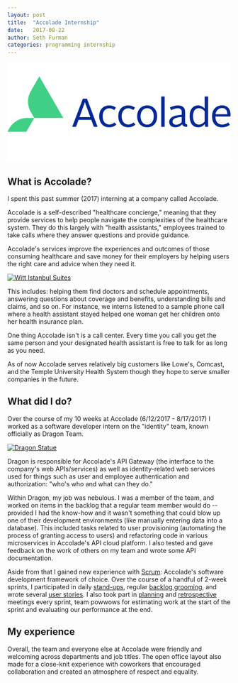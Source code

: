 ```yaml
---
layout: post
title:  "Accolade Internship"
date:   2017-08-22
author: Seth Furman
categories: programming internship
---
```


[![Accolade logo](/assets/images/accolade_logo.png)][accolade_com]

## What is Accolade?
I spent this past summer (2017) interning at a company called Accolade.

Accolade is a self-described "healthcare concierge," meaning that they provide
services to help people navigate the complexities of the healthcare system.
They do this largely with "health assistants," employees trained to take calls
where they answer questions and provide guidance.

Accolade's services improve the experiences and outcomes of those consuming
healthcare and save money for their employers by helping users the right care
and advice when they need it.

<a data-flickr-embed="true"  href="https://www.flickr.com/photos/wittistanbulsuites/3440791711/in/photolist-pe7Fyj-pTFGMR-pTFFqx-SYx3sy-pTwXPJ-pekYVr-pTwE3G-qb6HyK-dhGCh8-pTFPy6-qb71j8-QFjbgb-q8fyXQ-pTFR9a-9dtMuK-qaVNiF-7ugJLA-2GxLr-nEyjBT-7ucQKg-5R89X7-6f3Xv2-pekWMP-6xhy1c-b4i88" title="Witt Istanbul Suites"><img src="https://farm4.staticflickr.com/3339/3440791711_28e5d9d703.jpg" width="500" height="335" alt="Witt Istanbul Suites"></a><script async src="//embedr.flickr.com/assets/client-code.js" charset="utf-8"></script>

This includes: helping them find doctors and schedule appointments, answering
questions about coverage and benefits, understanding bills and claims, and so
on. For instance, we interns listened to a sample phone call where a health
assistant stayed helped one woman get her children onto her health insurance
plan.

One thing Accolade isn't is a call center. Every time you call you get the same
person and your designated health assistant is free to talk for as long as you
need.

As of now Accolade serves relatively big customers like Lowe's, Comcast, and
the Temple University Health System though they hope to serve smaller companies
in the future.

## What did I do?
Over the course of my 10 weeks at Accolade (6/12/2017 - 8/17/2017) I worked as
a software developer intern on the "identity" team, known officially as Dragon
Team.

<a data-flickr-embed="true"  href="https://www.flickr.com/photos/77667666@N07/9763381385/in/photolist-fSKT8P-8Rr1ia-4c7rKN-5jVgFj-bwcRKE-ajWXr2-3nZRVo-ajWQQn-ajZJME-ajWQKk-9RVhHd-PsghyK-ajZF11-ajZC15-ajWVv4-5QYKJm-dcRg7G-rXrF3R-ajWS18-ajWRBv-ajWRp8-mC7DT-3nVkPV-7s1a1u-2zd4Mt-3P4qf-6237AJ-eMVJb-WyeHmv-7wb4og-c5bjJU-VR35v2-8CmJnb-ak25wA-8Ch83e-cD66Cb-BeZX4G-ajZCru-ajZCMm-ajZCzd-ajZEWf-7mWfpY-ajVSHA-pepch-2HEywS-4jso7u-T7A9-u7fE35-9iHE3A-mC3b5" title="Dragon Statue"><img src="https://farm3.staticflickr.com/2838/9763381385_f21a82bcee_z.jpg" width="640" height="427" alt="Dragon Statue"></a><script async src="//embedr.flickr.com/assets/client-code.js" charset="utf-8"></script>

Dragon is responsible for Accolade's API Gateway (the interface to the
company's web APIs/services) as well as identity-related web services used for
things such as user and employee authentication and authorization: "who's who
and what can they do."

Within Dragon, my job was nebulous. I was a member of the team, and worked on
items in the backlog that a regular team member would do -- provided I had the
know-how and it wasn't something that could blow up one of their development
environments (like manually entering data into a database). This included tasks
related to user provisioning (automating the process of granting access to
users) and refactoring code in various microservices in Accolade's API cloud
platform. I also tested and gave feedback on the work of others on my team and
wrote some API documentation.

Aside from that I gained new experience with [Scrum][scrum]: Accolade's
software development framework of choice. Over the course of a handful of
2-week sprints, I participated in daily [stand-ups][stand_up], regular [backlog
grooming][grooming], and wrote several [user stories][user_stories]. I also
took part in [planning][planning] and [retrospective][retro] meetings every
sprint, team powwows for estimating work at the start of the sprint and
evaluating our performance at the end.

## My experience
Overall, the team and everyone else at Accolade were friendly and welcoming
across departments and job titles. The open office layout also made for a
close-knit experience with coworkers that encouraged collaboration and created
an atmosphere of respect and equality.

[accolade_com]: https://www.accolade.com/
[scrum]: https://en.wikipedia.org/wiki/Scrum_(software_development)
[stand_up]: https://en.wikipedia.org/wiki/Stand-up_meeting
[user_stories]: https://www.agilealliance.org/glossary/user-stories/
[grooming]: https://www.agilealliance.org/glossary/backlog-grooming/
[retro]: https://www.scrumalliance.org/articles/39-glossary-of-scrum-terms#1113
[planning]: https://www.scrumalliance.org/community/articles/2007/march/glossary-of-scrum-terms#1114
